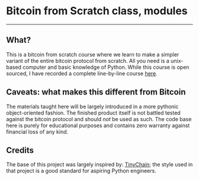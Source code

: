 # Bitcoin from Scratch class, modules
---

## What?

This is a bitcoin from scratch course where we learn to make a simpler variant of the entire bitcoin protocol from scratch. All you need is a unix-based computer and basic knowledge of Python. While this course is open sourced, I have recorded a complete line-by-line course [here](https://cryptofromzero.com).


## Caveats: what makes this different from Bitcoin

The materials taught here will be largely introduced in a more pythonic object-oriented fashion. The finished product itself is not battled tested against the bitcoin protocol and should *not* be used as such. The code base here is purely for educational purposes and contains zero warranty against financial loss of any kind.


## Credits

The base of this project was largely inspired by: [TinyChain](https://github.com/jamesob/tinychain); the style used in that project is a good standard for aspiring Python engineers.